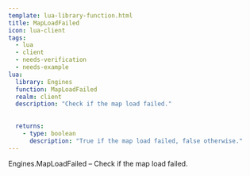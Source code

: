 ```yaml
---
template: lua-library-function.html
title: MapLoadFailed
icon: lua-client
tags:
  - lua
  - client
  - needs-verification
  - needs-example
lua:
  library: Engines
  function: MapLoadFailed
  realm: client
  description: "Check if the map load failed."
  
  
  returns:
    - type: boolean
      description: "True if the map load failed, false otherwise."
---
```


<div class="lua__search__keywords">
Engines.MapLoadFailed &#x2013; Check if the map load failed.
</div>
